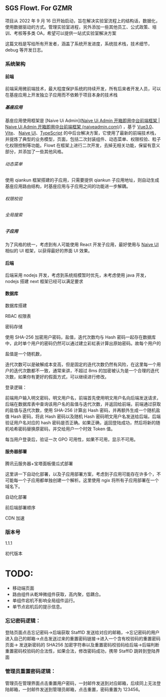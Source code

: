 ## SGS Flowt. For GZMR

项目从 2022 年 9 月 16 日开始启动，旨在解决实验室流程上的结构话，数据化，使用数据驱动的方式。管理实验室进程，另外添加一些其他员工、公式政策、培训、考核等多类 OA，希望可以提供一站式实验室解决方案

这篇文档是写给所有开发者，涵盖了系统开发进度，系统技术栈，技术细节，debug 等开发日志。

### 系统架构

#### 前端

前端采用微前端技术，最大程度保护系统的持续开发，所有后来者开发人员，可以在基座应用上开发独立子应用而不依赖于项目本身的技术栈

##### 基座应用

基座应用使用框架是 [Naive Ui Admin]([Naive Ui Admin 开箱即用中台前端框架 | Naive Ui Admin 开箱即用中台前端框架 (naiveadmin.com)](https://docs.naiveadmin.com/)/) ，基于 [Vue3.0](https://github.com/vuejs/vue-next)、[Vite](https://github.com/vitejs/vite)、 [Naive UI](https://www.naiveui.com/)、[TypeScript](https://www.typescriptlang.org/) 的中后台解决方案，它使用了最新的前端技术栈，并提炼了典型的业务模型，页面，包括二次封装组件、动态菜单、权限校验、粒子化权限控制等功能。Flowt 在框架上进行二次开发，去掉无相关功能，保留有意义部分，并添加了一些其他风格。

###### 动态菜单

使用 qiankun 框架搭建的子应用，只需要提供 qiankun 子应用地址，则自动生成基座应用路由结构，时基座应用与子应用之间的功能进一步解耦。

###### 权限校验

###### 全局搜索

##### 子应用

为了风格的统一，考虑到有人可能使用 React 开发子应用，最好使用与 [Naive UI](https://www.naiveui.com/) 相似的 UI 框架，以获得最好的界面 UI 效果。

#### 后端

后端采用 nodejs 开发，考虑到系统规模暂时优先，未考虑使用 java 开发，nodejs 搭建 next 框架已经可以满足要求

#### 数据库

数据库搭建

RBAC 权限表

密码存储

使用 SHA-256 加密用户密码，盐值，迭代次数均与 Hash 密码一起存在数据库中，此时单个用户的密码仍然可以通过建立彩虹表计算出原始密码。故每个用户的

盐值是一个随机数，

迭代次数可以是破解成本变高，但是固定的迭代次数仍然有风险，在这里每一个用户的迭代次数都不一致，通常来讲，不超过 8ms 的加密被认为是一个合理的迭代次数，如果你有更好的假面方式，可以继续进行修改。

登录逻辑：

前端用户输入明文密码，明文用户名，前端首先使用明文用户名向后端发送请求，后端在数据库表中查询该用户名的盐值与迭代次数，并返回给前端，前端通过获取的盐值与迭代次数，使用 SHA-256 计算出 Hash 密码，并再额外生成一个随机盐值 Hash 密码，将此 Hash 密码以及随机 Hash 密码明文用户名发送给后端，后端验证用户名对应的 hash 密码是否正确。如果正确，返回登陆成功，然后将新的随机哈希密码替换原密码，并交给用户一个时效 Token 值。

每当用户登录后，验证一次 GPO 可用性，如果不可用，显示不可用。

#### 服务器部署

腾讯云服务器+宝塔面板傻瓜式部署

这里讲一下自动化部署，以及子应用部署方案，考虑到子应用可能存在许多个，不可能每一个子应用都单独创建一个解析。这里使用 ngix 将所有子应用部署在一个域名下。

自动化部署

前后端部署顺序

CDN 加速

### 版本号

1.1.1

初代版本

####

# TODO:

- 移动端页面
- 路由组件从乾坤微组件获取，高内聚，低耦合。
- 单组件宕机不影响全局组件运行。
- 单节点宕机后的提示信息。

### 忘记密码逻辑：

登陆页面点击忘记密码->后端获取 StaffID 发送给对应的邮箱，->忘记密码的用户进入自己的邮箱->点击发送过来的重置密码链接->进入一个含有校验码的重置密码页面-> 发送新密码的 SHA256 加密字符串以及重置密码校验码给后端->后端判断重置密码校验码的合法性，如果合法，修改密码成功，携带 StaffID 跳转到登陆界面

### 管理员重置密码逻辑：

管理员在管理界面点击重置用户密码，一封邮件发送到对应邮箱，后续同上无法登陆邮箱，一封邮件发送到管理员邮箱，点击重置，密码重置为 123456。
